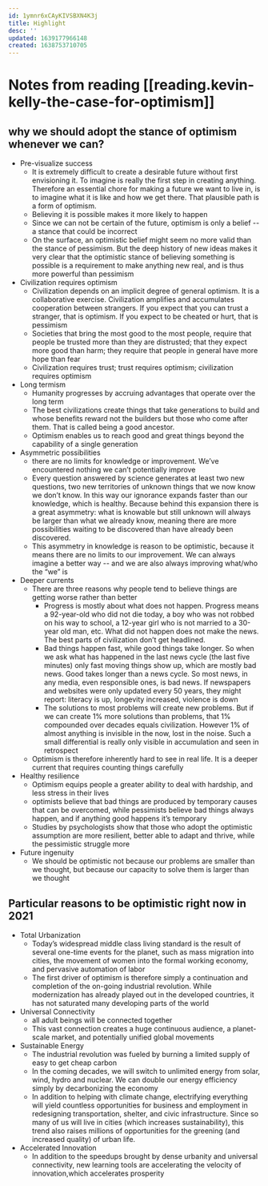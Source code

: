 ```yaml
---
id: 1ymnr6xCAyKIVSBXN4K3j
title: Highlight
desc: ''
updated: 1639177966148
created: 1638753710705
---
```

# Notes from reading [[reading.kevin-kelly-the-case-for-optimism]]

## why we should adopt the stance of optimism whenever we can?

- Pre-visualize success
    - It is extremely difficult to create a desirable future without first envisioning it. To imagine is really the first step in creating anything. Therefore an essential chore for making a future we want to live in, is to imagine what it is like and how we get there. That plausible path is a form of optimism.
    - Believing it is possible makes it more likely to happen
    - Since we can not be certain of the future, optimism is only a belief -- a stance that could be incorrect
    - On the surface, an optimistic belief might seem no more valid than the stance of pessimism. But the deep history of new ideas makes it very clear that the optimistic stance of believing something is possible is a requirement to make anything new real, and is thus more powerful than pessimism
- Civilization requires optimism
    - Civilization depends on an implicit degree of general optimism. It is a collaborative exercise. Civilization amplifies and accumulates cooperation between strangers. If you expect that you can trust a stranger, that is optimism. If you expect to be cheated or hurt, that is pessimism
    - Societies that bring the most good to the most people, require that people be trusted more than they are distrusted; that they expect more good than harm; they require that people in general have more hope than fear
    - Civilization requires trust; trust requires optimism; civilization requires optimism
- Long termism
    - Humanity progresses by accruing advantages that operate over the long term
    - The best civilizations create things that take generations to build and whose benefits reward not the builders but those who come after them. That is called being a good ancestor.
    - Optimism enables us to reach good and great things beyond the capability of a single generation
- Asymmetric possibilities
    - there are no limits for knowledge or improvement. We’ve encountered nothing we can’t potentially improve
    - Every question answered by science generates at least two new questions, two new territories of unknown things that we now know we don’t know. In this way our ignorance expands faster than our knowledge, which is healthy. Because behind this expansion there is a great asymmetry: what is knowable but still unknown will always be larger than what we already know, meaning there are more possibilities waiting to be discovered than have already been discovered.
    - This asymmetry in knowledge is reason to be optimistic, because it means there are no limits to our improvement. We can always imagine a better way -- and we are also always improving what/who the “we” is
- Deeper currents
    - There are three reasons why people tend to believe things are getting worse rather than better
        - Progress is mostly about what does not happen. Progress means a 92-year-old who did not die today, a boy who was not robbed on his way to school, a 12-year girl who is not married to a 30-year old man, etc. What did not happen does not make the news. The best parts of civilization don’t get headlined.
        - Bad things happen fast, while good things take longer. So when we ask what has happened in the last news cycle (the last five minutes) only fast moving things show up, which are mostly bad news. Good takes longer than a news cycle. So most news, in any media, even responsible ones, is bad news. If newspapers and websites were only updated every 50 years, they might report: literacy is up, longevity increased, violence is down
        - The solutions to most problems will create new problems. But if we can create 1% more solutions than problems, that 1% compounded over decades equals civilization. However 1% of almost anything is invisible in the now, lost in the noise. Such a small differential is really only visible in accumulation and seen in retrospect
    - Optimism is therefore inherently hard to see in real life. It is a deeper current that requires counting things carefully
- Healthy resilience
    - Optimism equips people a greater ability to deal with hardship, and less stress in their lives
    - optimists believe that bad things are produced by temporary causes that can be overcomed, while pessimists believe bad things always happen, and if anything good happens it’s temporary
    - Studies by psychologists show that those who adopt the optimistic assumption are more resilient, better able to adapt and thrive, while the pessimistic struggle more
- Future ingenuity
    - We should be optimistic not because our problems are smaller than we thought, but because our capacity to solve them is larger than we thought

## Particular reasons to be optimistic right now in 2021

- Total Urbanization
    - Today’s widespread middle class living standard is the result of several one-time events for the planet, such as mass migration into cities, the movement of women into the formal working economy, and pervasive automation of labor
    - The first driver of optimism is therefore simply a continuation and completion of the on-going industrial revolution. While modernization has already played out in the developed countries, it has not saturated many developing parts of the world
- Universal Connectivity
    - all adult beings will be connected together
    - This vast connection creates a huge continuous audience, a planet-scale market, and potentially unified global movements
- Sustainable Energy
    - The industrial revolution was fueled by burning a limited supply of easy to get cheap carbon
    - In the coming decades, we will switch to unlimited energy from solar, wind, hydro and nuclear. We can double our energy efficiency simply by decarbonizing the economy
    - In addition to helping with climate change, electrifying everything will yield countless opportunities for business and employment in redesigning transportation, shelter, and civic infrastructure. Since so many of us will live in cities (which increases sustainability), this trend also raises millions of opportunities for the greening (and increased quality) of urban life.
- Accelerated Innovation
    - In addition to the speedups brought by dense urbanity and universal connectivity, new learning tools are accelerating the velocity of innovation,which accelerates prosperity
